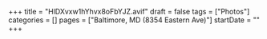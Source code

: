 +++
title = "HlDXvxw1hYhvx8oFbYJZ.avif"
draft = false
tags = ["Photos"]
categories = []
pages = ["Baltimore, MD (8354 Eastern Ave)"]
startDate = ""
+++
